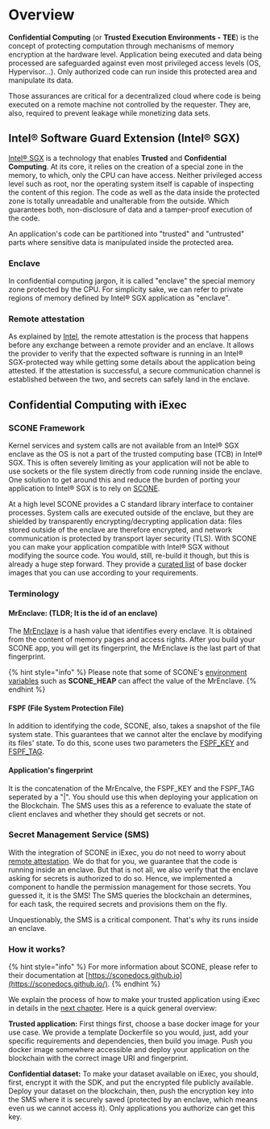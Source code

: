 # Overview

**Confidential Computing** \(or **Trusted Execution Environments -** **TEE**\) is the concept of protecting computation through mechanisms of memory encryption at the hardware level. Application being executed and data being processed are safeguarded against even most privileged access levels \(OS, Hypervisor...\). Only authorized code can run inside this protected area and manipulate its data.

Those assurances are critical for a decentralized cloud where code is being executed on a remote machine not controlled by the requester. They are, also, required to prevent leakage while monetizing data sets.

## Intel® Software Guard Extension \(Intel® SGX\)

[Intel® SGX](https://software.intel.com/en-us/sgx) is a technology that enables **Trusted** and **Confidential Computing**. At its core, it relies on the creation of a special zone in the memory, to which, only the CPU can have access. Neither privileged access level such as root, nor the operating system itself is capable of inspecting the content of this region. The code as well as the data inside the protected zone is totally unreadable and unalterable from the outside. Which guarantees both, non-disclosure of data and a tamper-proof execution of the code.

An application's code can be partitioned into "trusted" and "untrusted" parts where sensitive data is manipulated inside the protected area.

### Enclave

In confidential computing jargon, it is called "enclave" the special memory zone protected by the CPU. For simplicity sake, we can refer to private regions of memory defined by Intel® SGX application as "enclave".

### Remote attestation

As explained by [Intel](https://software.intel.com/en-us/sgx/attestation-services), the remote attestation is the process that happens before any exchange between a remote provider and an enclave. It allows the provider to verify that the expected software is running in an Intel® SGX-protected way while getting some details about the application being attested. If the attestation is successful, a secure communication channel is established between the two, and secrets can safely land in the enclave.

## Confidential Computing with iExec

### SCONE Framework

Kernel services and system calls are not available from an Intel® SGX enclave as the OS is not a part of the trusted computing base \(TCB\) in Intel® SGX. This is often severely limiting as your application will not be able to use sockets or the file system directly from code running inside the enclave. One solution to get around this and reduce the burden of porting your application to Intel® SGX is to rely on [SCONE](https://scontain.com/).

At a high level SCONE provides a C standard library interface to container processes. System calls are executed outside of the enclave, but they are shielded by transparently encrypting/decrypting application data: files stored outside of the enclave are therefore encrypted, and network communication is protected by transport layer security \(TLS\). With SCONE you can make your application compatible with Intel® SGX without modifying the source code. You would, still, re-build it though, but this is already a huge step forward. They provide a [curated list](https://sconedocs.github.io/SCONE_Curated_Images/) of base docker images that you can use according to your requirements.

### Terminology

#### MrEnclave: \(TLDR; It is the id of an enclave\)

The [MrEnclave](https://sconedocs.github.io/MrEnclave/) is a hash value that identifies every enclave. It is obtained from the content of memory pages and access rights. After you build your SCONE app, you will get its fingerprint, the MrEnclave is the last part of that fingerprint.

{% hint style="info" %}
Please note that some of SCONE's [environment variables](https://sconedocs.github.io/SCONE_ENV/) such as **SCONE\_HEAP** can affect the value of the MrEnclave.
{% endhint %}

#### FSPF \(File System Protection File\)

In addition to identifying the code, SCONE, also, takes a snapshot of the file system state. This guarantees that we cannot alter the enclave by modifying its files' state. To do this, scone uses two parameters the [FSPF\_KEY](https://sconedocs.github.io/SCONE_Fileshield/#file-system-protection-file) and [FSPF\_TAG](https://sconedocs.github.io/SCONE_Fileshield/#file-system-protection-file).

#### Application's fingerprint

It is the concatenation of the MrEncalve, the FSPF\_KEY and the FSPF\_TAG seperated by a "\|". You should use this when deploying your application on the Blockchain. The SMS uses this as a reference to evaluate the state of client enclaves and whether they should get secrets or not.

### Secret Management Service \(SMS\)

With the integration of SCONE in iExec, you do not need to worry about [remote attestation](intel-sgx-technology.md#remote-attestation). We do that for you, we guarantee that the code is running inside an enclave. But that is not all, we also verify that the enclave asking for secrets is authorized to do so. Hence, we implemented a component to handle the permission management for those secrets. You guessed it, it is the SMS! The SMS queries the blockchain an determines, for each task, the required secrets and provisions them on the fly.

Unquestionably, the SMS is a critical component. That's why its runs inside an enclave.

### How it works?

{% hint style="info" %}
For more information about SCONE, please refer to their documentation at [https://sconedocs.github.io](https://sconedocs.github.io/).
{% endhint %}

We explain the process of how to make your trusted application using iExec in details in the [next chapter](create-your-first-sgx-app.md). Here is a quick general overview:

**Trusted application:** First things first, choose a base docker image for your use case. We provide a template Dockerfile so you would, just, add your specific requirements and dependencies, then build you image. Push you docker image somewhere accessible and deploy your application on the blockchain with the correct image URI and fingerprint.

**Confidential dataset:** To make your dataset available on iExec, you should, first, encrypt it with the SDK, and put the encrypted file publicly available. Deploy your dataset on the blockchain, then, push the encryption key into the SMS where it is securely saved \(protected by an enclave, which means even us we cannot access it\). Only applications you authorize can get this key.

